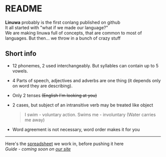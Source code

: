 # README
**Linuwa** probably is the first conlang published on github  
It all started with "what if we made our language?"  
We are making linuwa full of concepts, that are common to most of languages.
But then... we throw in a bunch of crazy stuff
## Short info
* 12 phonemes, 2 used interchangeably. But syllables can contain up to 5 vowels.
* 4 Parts of speech, adjectives and adverbs are one thing (it depends only on word they are describing). 
* Only 2 tenses ~~(English I'm looking at you)~~
* 2 cases, but subject of an intransitive verb may be treated like object

  >	I swim - voluntary action. Swims me - involuntary (Water carries me away)
*  Word agreement is not necessary, word order makes it for you
    	

--------------
Here's the [spreadsheet](https://docs.google.com/spreadsheets/d/1u-A1Yo_9W-ZUnbYhrvTecitwkk-LSFmQ6-M-8JgrFS0/edit?usp=sharing) we work in, before pushing it here  
*Guide - coming soon on [our site](http://niksays.github.io/linuwa)*
